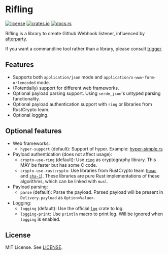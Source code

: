 Rifling
=======

[![license](https://img.shields.io/github/license/RedL0tus/rifling.svg)](LICENSE) [![crates.io](http://meritbadge.herokuapp.com/rifling)](https://crates.io/crates/rifling) [![docs.rs](https://docs.rs/rifling/badge.svg)](https://docs.rs/rifling/)

Rifling is a library to create Github Webhook listener, influenced by [afterparty](https://crates.io/crates/afterparty).

If you want a commandline tool rather than a library, please consult [trigger](https://github.com/RedL0tus/trigger).

Features
--------

 - Supports both `application/json` mode and `application/x-www-form-urlencoded` mode.
 - (Potentially) support for different web frameworks.
 - Optional payload parsing support. Using `serde_json`'s untyped parsing functionality.
 - Optional payload authentication support with `ring` or libraries from RustCrypto team.
 - Optional logging.

Optional features
-----------------

 - Web frameworks:
   - `hyper-support` (default): Support of hyper. Example: [hyper-simple.rs](examples/hyper-simple.rs)
 - Payload authentication (does not affect usage):
   - `crypto-use-ring` (default): Use [`ring`](https://crates.io/crates/ring) as cryptography library. This MAY be faster but has some C code.
   - `crypto-use-rustcrypto`: Use libraries from RustCrypto team ([`hmac`](https://crates.io/crates/hmac) and [`sha-1`](https://crates.io/crates/sha-1)). These libraries are pure Rust implementations of these algorithms, which can be linked with `musl`.
 - Payload parsing:
   - `parse` (default): Parse the payload. Parsed payload will be present in `Delivery.payload` as `Option<Value>`.
 - Logging:
   - `logging` (default): Use the official [`log`](https://crates.io/crates/log) crate to log.
   - `logging-print`: Use `println` macro to print log. Will be ignored when `logging` is enabled.

License
-------

MIT License. See [LICENSE](LICENSE).
